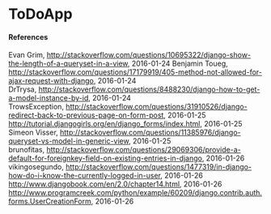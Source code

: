 # ToDoApp

#### References  
Evan Grim, http://stackoverflow.com/questions/10695322/django-show-the-length-of-a-queryset-in-a-view, 2016-01-24 
Benjamin Toueg, http://stackoverflow.com/questions/17179919/405-method-not-allowed-for-ajax-request-with-django, 2016-01-24  
DrTrysa, http://stackoverflow.com/questions/8488230/django-how-to-get-a-model-instance-by-id, 2016-01-24  
TrowsException, http://stackoverflow.com/questions/31910526/django-redirect-back-to-previous-page-on-form-post, 2016-01-25  
http://tutorial.djangogirls.org/en/django_forms/index.html, 2016-01-25  
Simeon Visser, http://stackoverflow.com/questions/11385976/django-queryset-vs-model-in-generic-view, 2016-01-25  
brunofitas, http://stackoverflow.com/questions/29069306/provide-a-default-for-foreignkey-field-on-existing-entries-in-django, 2016-01-26  
vikingosegundo, http://stackoverflow.com/questions/1477319/in-django-how-do-i-know-the-currently-logged-in-user, 2016-01-26  
http://www.djangobook.com/en/2.0/chapter14.html, 2016-01-26  
http://www.programcreek.com/python/example/60209/django.contrib.auth.forms.UserCreationForm, 2016-01-26  
